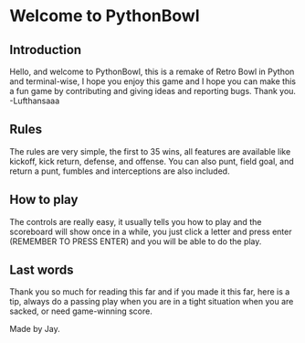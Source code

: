 # Welcome to PythonBowl
## Introduction
Hello, and welcome to PythonBowl, this is a remake of Retro Bowl in Python and terminal-wise, I hope you enjoy this game and I hope you can make this a fun game by contributing and giving ideas and reporting bugs. Thank you. -Lufthansaaa

## Rules
The rules are very simple, the first to 35 wins, all features are available like kickoff, kick return, defense, and offense. You can also punt, field goal, and return a punt, fumbles and interceptions are also included.

## How to play
The controls are really easy, it usually tells you how to play and the scoreboard will show once in a while, you just click a letter and press enter (REMEMBER TO PRESS ENTER) and you will be able to do the play.

## Last words
Thank you so much for reading this far and if you made it this far, here is a tip, always do a passing play when you are in a tight situation when you are sacked, or need game-winning score.

Made by Jay.